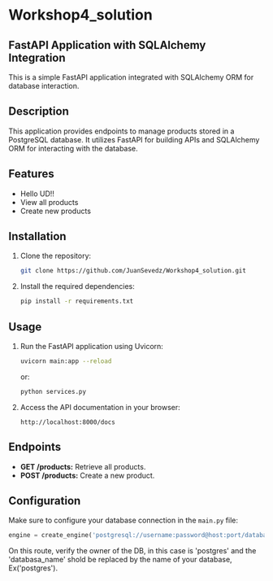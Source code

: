 # Workshop4_solution

## FastAPI Application with SQLAlchemy Integration

This is a simple FastAPI application integrated with SQLAlchemy ORM for database interaction.

## Description

This application provides endpoints to manage products stored in a PostgreSQL database. It utilizes FastAPI for building APIs and SQLAlchemy ORM for interacting with the database.

## Features

- Hello UD!!
- View all products
- Create new products

## Installation

1. Clone the repository:

    ```bash
    git clone https://github.com/JuanSevedz/Workshop4_solution.git
    ```

2. Install the required dependencies:

    ```bash
    pip install -r requirements.txt
    ```

## Usage

1. Run the FastAPI application using Uvicorn:

    ```bash
    uvicorn main:app --reload
    ```
    or:
    ```bash
    python services.py
    ```

2. Access the API documentation in your browser:

    ```
    http://localhost:8000/docs
    ```

## Endpoints

- **GET /products:** Retrieve all products.
- **POST /products:** Create a new product.

## Configuration

Make sure to configure your database connection in the `main.py` file:

```python
engine = create_engine('postgresql://username:password@host:port/database_name')
```
On this route, verify the owner of the DB, in this case is 'postgres' and the 'databasa_name' shold be replaced by the name of your database, Ex('postgres').
